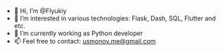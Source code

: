 - 👋 Hi, I’m @Flyukiy
- 👀 I’m interested in various technologies: Flask, Dash, SQL, Flutter and etc.
- 🌱 I’m currently working as Python developer
- 📫 Feel free to contact: usmonov.me@gmail.com

<!---
Flyukiy/Flyukiy is a ✨ special ✨ repository because its `README.md` (this file) appears on your GitHub profile.
You can click the Preview link to take a look at your changes.
--->

